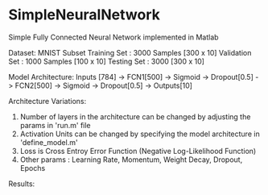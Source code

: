 # SimpleNeuralNetwork

Simple Fully Connected Neural Network implemented in Matlab

Dataset: 
  MNIST Subset
  Training Set : 3000 Samples [300 x 10]
  Validation Set : 1000 Samples [100 x 10]
  Testing Set : 3000 [300 x 10]
  
Model Architecture:
  Inputs [784] -> FCN1[500] -> Sigmoid -> Dropout[0.5] -> FCN2[500] -> Sigmoid -> Dropout[0.5] -> Outputs[10]

Architecture Variations:
  1. Number of layers in the architecture can be changed by adjusting the params in 'run.m' file
  2. Activation Units can be changed by specifying the model architecture in 'define_model.m' 
  3. Loss is Cross Entroy Error Function (Negative Log-Likelihood Function)
  4. Other params : Learning Rate, Momentum, Weight Decay, Dropout, Epochs
  
Results:
  
  
 
 
